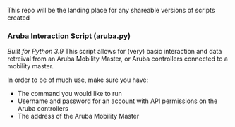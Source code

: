 This repo will be the landing place for any shareable versions of scripts created

### Aruba Interaction Script (aruba.py)
_Built for Python 3.9_
This script allows for (very) basic interaction and data retreival from an Aruba Mobility Master, or Aruba controllers connected to a mobility master.

In order to be of much use, make sure you have:
- The command you would like to run
- Username and password for an account with API permissions on the Aruba controllers
- The address of the Aruba Mobility Master